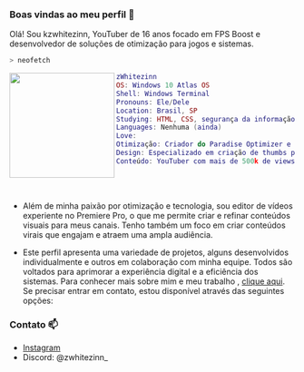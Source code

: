 ### Boas vindas ao meu perfil 🚀

Olá! Sou kzwhitezinn, YouTuber de 16 anos focado em FPS Boost e desenvolvedor de soluções de otimização para jogos e sistemas.

```zsh
> neofetch
```

<a href="#"><img align="left" src="https://preview.redd.it/8824ub10drz71.jpg?width=640&crop=smart&auto=webp&s=175483655af061a3da7daf60f66da3a378d7ff5c" width="185"/> 


```lua
zWhitezinn
OS: Windows 10 Atlas OS
Shell: Windows Terminal
Pronouns: Ele/Dele
Location: Brasil, SP
Studying: HTML, CSS, segurança da informação
Languages: Nenhuma (ainda)
Love:
Otimização: Criador do Paradise Optimizer e outros scripts de otimização.
Design: Especializado em criação de thumbs para canais de jogos e edição de vídeos no Premiere Pro.
Conteúdo: YouTuber com mais de 500k de views no nicho de tech e otimização.
```

<br><br>

- Além de minha paixão por otimização e tecnologia, sou editor de vídeos experiente no Premiere Pro, o que me permite criar e refinar conteúdos visuais para meus canais. Tenho também um foco em criar conteúdos virais que engajam e atraem uma ampla audiência.

- Este perfil apresenta uma variedade de projetos, alguns desenvolvidos individualmente e outros em colaboração com minha equipe. Todos são voltados para aprimorar a experiência digital e a eficiência dos sistemas. Para conhecer mais sobre mim e meu trabalho , [clique aqui](https://linktr.ee/zWhitezinn).
Se precisar entrar em contato, estou disponível através das seguintes opções:

### Contato 📫

- [Instagram](https://www.instagram.com/zwhitezinn_creations/)
- Discord: @zwhitezinn_


